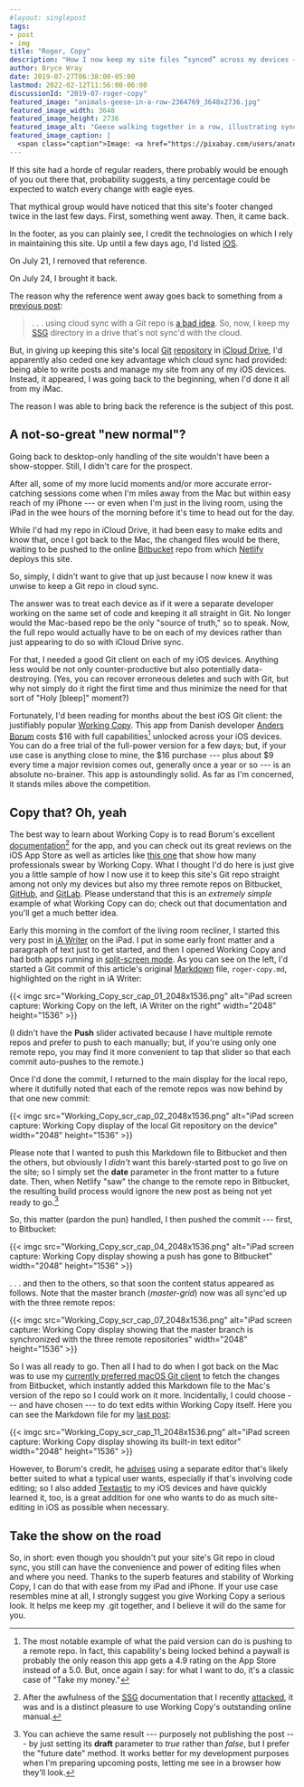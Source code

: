```yaml
---
#layout: singlepost
tags:
- post
- img
title: "Roger, Copy"
description: "How I now keep my site files “synced” across my devices — via Git and Working Copy."
author: Bryce Wray
date: 2019-07-27T06:38:00-05:00
lastmod: 2022-02-12T11:56:00-06:00
discussionId: "2019-07-roger-copy"
featured_image: "animals-geese-in-a-row-2364769_3648x2736.jpg"
featured_image_width: 3648
featured_image_height: 2736
featured_image_alt: "Geese walking together in a row, illustrating synchronicity."
featured_image_caption: |
  <span class="caption">Image: <a href="https://pixabay.com/users/anaterate-2348028/?utm_source=link-attribution&amp;utm_medium=referral&amp;utm_campaign=image&amp;utm_content=2364769">Wolfgang Eckert</a>; <a href="https://pixabay.com/?utm_source=link-attribution&amp;utm_medium=referral&amp;utm_campaign=image&amp;utm_content=2364769">Pixabay</a></span>
---
```


If this site had a horde of regular readers, there probably would be enough of you out there that, probability suggests, a tiny percentage could be expected to watch every change with eagle eyes.

That mythical group would have noticed that this site's footer changed twice in the last few days. First, something went away. Then, it came back.

In the footer, as you can plainly see, I credit the technologies on which I rely in maintaining this site. Up until a few days ago, I'd listed [iOS](https://www.apple.com/ios).

On July 21, I removed that reference.

On July 24, I brought it back.

The reason why the reference went away goes back to something from a [previous post](/posts/2019/07/lessons-learned/):

> .&nbsp;.&nbsp;.&nbsp;using cloud sync with a Git repo is [a bad idea](https://stackoverflow.com/questions/35853139/can-git-and-icloud-drive-be-effectively-used-together).  So, now, I keep my [SSG](https://staticgen.com) directory in a drive that's not sync'd with the cloud.

But, in giving up keeping this site's local [Git](https://git-scm.com) [repository](https://www.sbf5.com/~cduan/technical/git/git-1.shtml) in [iCloud Drive](https://developer.apple.com/icloud/icloud-drive/), I'd apparently also ceded one key advantage which cloud sync had provided: being able to write posts and manage my site from any of my iOS devices. Instead, it appeared, I was going back to the beginning, when I'd done it all from my iMac.

The reason I was able to bring back the reference is the subject of this post.

## A not-so-great "new normal"?

Going back to desktop-only handling of the site wouldn't have been a show-stopper. Still, I didn't care for the prospect.

After all, some of my more lucid moments and/or more accurate error-catching sessions come when I'm miles away from the Mac but within easy reach of my iPhone --- or even when I'm just in the living room, using the iPad in the wee hours of the morning before it's time to head out for the day.

While I'd had my repo in iCloud Drive, it had been easy to make edits and know that, once I got back to the Mac, the changed files would be there, waiting to be pushed to the online [Bitbucket](https://bitbucket.org) repo from which [Netlify](https://www.netlify.com) deploys this site.

So, simply, I didn't want to give that up just because I now knew it was unwise to keep a Git repo in cloud sync.

The answer was to treat each device as if it were a separate developer working on the same set of code and keeping it all straight in Git. No longer would the Mac-based repo be the only "source of truth," so to speak. Now, the full repo would actually have to be on each of my devices rather than just appearing to do so with iCloud Drive sync.

For that, I needed a good Git client on each of my iOS devices. Anything less would be not only counter-productive but also potentially data-destroying. (Yes, you can recover erroneous deletes and such with Git, but why not simply do it right the first time and thus minimize the need for that sort of "Holy [bleep]" moment?)

Fortunately, I'd been reading for months about the best iOS Git client: the justifiably popular [Working Copy](https://workingcopyapp.com). This app from Danish developer [Anders Borum](https://twitter.com/palmin) costs $16 with full capabilities[^remote] unlocked across your iOS devices. You can do a free trial of the full-power version for a few days; but, if your use case is anything close to mine, the $16 purchase --- plus about $9 every time a major revision comes out, generally once a year or so --- is an absolute no-brainer. This app is astoundingly solid. As far as I'm concerned, it stands miles above the competition.

[^remote]: The most notable example of what the paid version can do is pushing to a remote repo. In fact, this capability's being locked behind a paywall is probably the only reason this app gets a 4.9 rating on the App Store instead of a 5.0. But, once again I say: for what I want to do, it's a classic case of "Take my money."

## Copy that? Oh, yeah

The best way to learn about Working Copy is to read Borum's excellent [documentation](https://workingcopyapp.com/manual.html)[^docs] for the app, and you can check out its great reviews on the iOS App Store as well as articles like [this one](https://www.macstories.net/reviews/working-copy-integrates-with-the-files-app-and-drag-and-drop/) that show how many professionals swear by Working Copy. What I thought I'd do here is just give you a little sample of how I now use it to keep this site's Git repo straight among not only my devices but also my three remote repos on Bitbucket, [GitHub](https://github.com), and [GitLab](https://gitlab.com). Please understand that this is an *extremely simple* example of what Working Copy can do; check out that documentation and you'll get a much better idea.

[^docs]: After the awfulness of the [SSG](https://staticgen.com) documentation that I recently [attacked](/posts/2019/07/lessons-learned/), it was and is a distinct pleasure to use Working Copy's outstanding online manual.

Early this morning in the comfort of the living room recliner, I started this very post in [iA Writer](https://ia.net/writer) on the iPad. I put in some early front matter and a paragraph of text just to get started, and then I opened Working Copy and had both apps running in [split-screen mode](https://support.apple.com/en-us/HT207582). As you can see on the left, I'd started a Git commit of this article's original [Markdown](https://daringfireball.net/projects/markdown) file, `roger-copy.md`, highlighted on the right in iA Writer:

{{< imgc src="Working_Copy_scr_cap_01_2048x1536.png" alt="iPad screen capture: Working Copy on the left, iA Writer on the right" width="2048" height="1536" >}}

(I didn't have the **Push** slider activated because I have multiple remote repos and prefer to push to each manually; but, if you're using only one remote repo, you may find it more convenient to tap that slider so that each commit auto-pushes to the remote.)

Once I'd done the commit, I returned to the main display for the local repo, where it dutifully noted that each of the remote repos was now behind by that one new commit:

{{< imgc src="Working_Copy_scr_cap_02_2048x1536.png" alt="iPad screen capture: Working Copy display of the local Git repository on the device" width="2048" height="1536" >}}

Please note that I wanted to push this Markdown file to Bitbucket and then the others, but obviously I *didn't* want this barely-started post to go live on the site; so I simply set the **date** parameter in the front matter to a future date. Then, when Netlify "saw" the change to the remote repo in Bitbucket, the resulting build process would ignore the new post as being not yet ready to go.[^draft]

[^draft]: You can achieve the same result --- purposely not publishing the post --- by just setting its **draft** parameter to *true* rather than *false*, but I prefer the "future date" method. It works better for my development purposes when I'm preparing upcoming posts, letting me see in a browser how they'll look.

So, this matter (pardon the pun) handled, I then pushed the commit --- first, to Bitbucket:

{{< imgc src="Working_Copy_scr_cap_04_2048x1536.png" alt="iPad screen capture: Working Copy display showing a push has gone to Bitbucket" width="2048" height="1536" >}}

.&nbsp;.&nbsp;.&nbsp;and then to the others, so that soon the content status appeared as follows. Note that the master branch (*master-grid*) now was all sync'ed up with the three remote repos:

{{< imgc src="Working_Copy_scr_cap_07_2048x1536.png" alt="iPad screen capture: Working Copy display showing that the master branch is synchronized with the three remote repositories" width="2048" height="1536" >}}

So I was all ready to go. Then all I had to do when I got back on the Mac was to use my [currently preferred macOS Git client](https://git-fork.com) to fetch the changes from Bitbucket, which instantly added this Markdown file to the Mac's version of the repo so I could work on it more. Incidentally, I could choose --- and have chosen --- to do text edits within Working Copy itself. Here you can see the Markdown file for my [last post](/posts/2019/07/lessons-learned/):

{{< imgc src="Working_Copy_scr_cap_11_2048x1536.png" alt="iPad screen capture: Working Copy display showing its built-in text editor" width="2048" height="1536" >}}

However, to Borum's credit, he [advises](https://workingcopyapp.com/manual/extending-ios) using a separate editor that's likely better suited to what a typical user wants, especially if that's involving code editing; so I also added [Textastic](https://www.textasticapp.com) to my iOS devices and have quickly learned it, too, is a great addition for one who wants to do as much site-editing in iOS as possible when necessary.

## Take the show on the road

So, in short: even though you shouldn't put your site's Git repo in cloud sync, you still can have the convenience and power of editing files when and where you need. Thanks to the superb features and stability of Working Copy, I can do that with ease from my iPad and iPhone. If your use case resembles mine at all, I strongly suggest you give Working Copy a serious look. It helps me keep my .git together, and I believe it will do the same for you.
